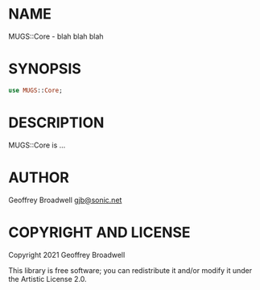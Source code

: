 NAME
====

MUGS::Core - blah blah blah

SYNOPSIS
========

```raku
use MUGS::Core;
```

DESCRIPTION
===========

MUGS::Core is ...

AUTHOR
======

Geoffrey Broadwell <gjb@sonic.net>

COPYRIGHT AND LICENSE
=====================

Copyright 2021 Geoffrey Broadwell

This library is free software; you can redistribute it and/or modify it under the Artistic License 2.0.


